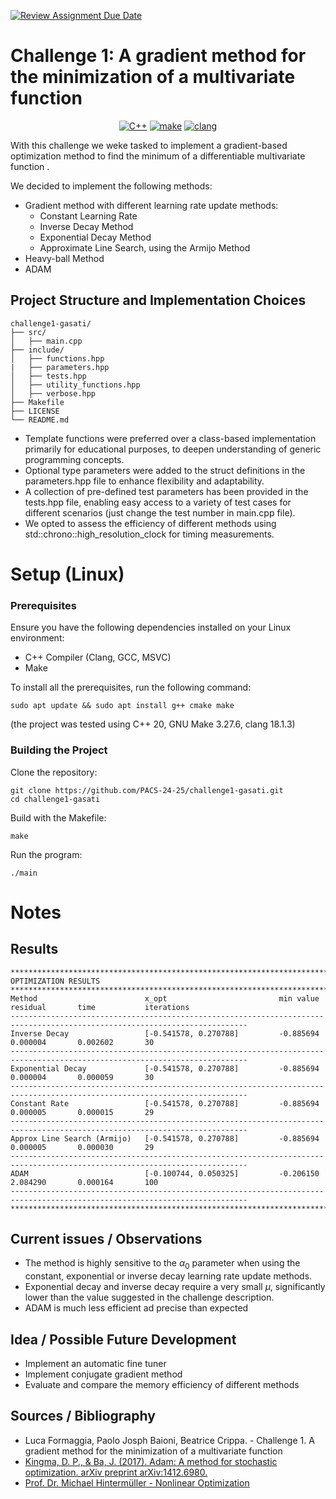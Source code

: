 [![Review Assignment Due Date](https://classroom.github.com/assets/deadline-readme-button-22041afd0340ce965d47ae6ef1cefeee28c7c493a6346c4f15d667ab976d596c.svg)](https://classroom.github.com/a/6eiYEvnG)

# Challenge 1: A gradient method for the minimization of a multivariate function
<p align="center">
  <a href="https://img.shields.io/badge/C%2B%2B-20-blue"><img src="https://img.shields.io/badge/C%2B%2B-20-blue" alt="C++"></a>
  <a href="https://img.shields.io/badge/GNU Make-3.27.6-blue"><img src="https://img.shields.io/badge/GNU Make-4.3-blue" alt="make"></a>
  <a href="https://img.shields.io/badge/clang-18.1.3-blue"><img src="https://img.shields.io/badge/clang-18.1.3-blue" alt="clang"></a>
</p>
With this challenge we weke tasked to implement a gradient-based optimization method to find the minimum of a differentiable multivariate function .

We decided to implement the following methods: 
- Gradient method with different learning rate update methods:
  - Constant Learning Rate
  - Inverse Decay Method
  - Exponential Decay Method
  - Approximate Line Search, using the Armijo Method
- Heavy-ball Method
- ADAM

## Project Structure and Implementation Choices
```
challenge1-gasati/
├── src/
│   ├── main.cpp
├── include/
│   ├── functions.hpp
|   ├── parameters.hpp
│   ├── tests.hpp
│   ├── utility_functions.hpp
│   ├── verbose.hpp
├── Makefile
├── LICENSE
└── README.md
```

- Template functions were preferred over a class-based implementation primarily for educational purposes, to deepen understanding of generic programming concepts.
- Optional type parameters were added to the struct definitions in the parameters.hpp file to enhance flexibility and adaptability.
- A collection of pre-defined test parameters has been provided in the tests.hpp file, enabling easy access to a variety of test cases for different scenarios (just change the test number in main.cpp file).
- We opted to assess the efficiency of different methods using std::chrono::high_resolution_clock for timing measurements.

# Setup (Linux)
### Prerequisites
Ensure you have the following dependencies installed on your Linux environment:
- C++ Compiler (Clang, GCC, MSVC)
- Make

To install all the prerequisites, run the following command:
 ```
 sudo apt update && sudo apt install g++ cmake make
```
(the project was tested using C++ 20, GNU Make 3.27.6, clang 18.1.3)

### Building the Project
Clone the repository:
``` 
git clone https://github.com/PACS-24-25/challenge1-gasati.git
cd challenge1-gasati
```
Build with the Makefile:
```
make
```
Run the program:
```
./main
```

# Notes
## Results
```
***************************************************************************************************************************
OPTIMIZATION RESULTS
***************************************************************************************************************************
Method                        x_opt                         min value           residual       time           iterations
---------------------------------------------------------------------------------------------------------------------------
Inverse Decay                 [-0.541578, 0.270788]         -0.885694           0.000004       0.002602       30
---------------------------------------------------------------------------------------------------------------------------
Exponential Decay             [-0.541578, 0.270788]         -0.885694           0.000004       0.000059       30
---------------------------------------------------------------------------------------------------------------------------
Constant Rate                 [-0.541578, 0.270788]         -0.885694           0.000005       0.000015       29
---------------------------------------------------------------------------------------------------------------------------
Approx Line Search (Armijo)   [-0.541578, 0.270788]         -0.885694           0.000005       0.000030       29
---------------------------------------------------------------------------------------------------------------------------
ADAM                          [-0.100744, 0.050325]         -0.206150           2.084290       0.000164       100
---------------------------------------------------------------------------------------------------------------------------
***************************************************************************************************************************
```
## Current issues / Observations
- The method is highly sensitive to the $\alpha_0$ parameter when using the constant, exponential or inverse decay learning rate update methods.
- Exponential decay and inverse decay require a very small $\mu$, significantly lower than the value suggested in the challenge description.
- ADAM is much less efficient ad precise than expected

## Idea / Possible Future Development
- Implement an automatic fine tuner
- Implement conjugate gradient method
- Evaluate and compare the memory efficiency of different methods

## Sources / Bibliography
-  Luca Formaggia, Paolo Josph Baioni, Beatrice Crippa. - Challenge 1. A gradient method for the minimization of a
 multivariate function
- [Kingma, D. P., & Ba, J. (2017). Adam: A method for stochastic optimization. arXiv preprint arXiv:1412.6980.](https://arxiv.org/pdf/1412.6980)
- [Prof. Dr. Michael Hintermüller - Nonlinear Optimization](https://ecirtam.net/autoblogs/autoblogs/zythomblogspotfr_2530d81ebaf87a9d212b9c420da28b772b9e5cb4/media/445d3ada.bms-basic-NLP_120609.pdf)
